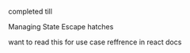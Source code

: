 completed till

Managing State
Escape hatches



want to read this for use case
reffrence in react docs
